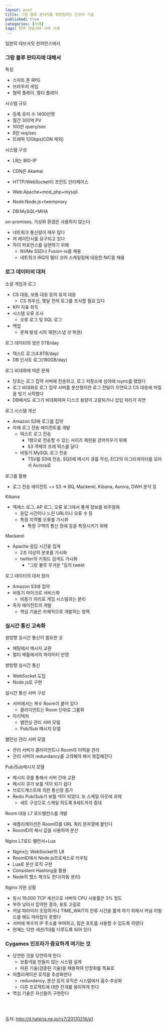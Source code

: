 ```yaml
---
layout: post
title: 그랑 블루 판타지를 뒷받침하는 인프라 기술
published: true
categories: [사례]
tags: 번역 게임서버 서버 사례
---
```

일본의 데브서밋 컨퍼런스에서  
  
### 그랑 블루 판타지에 대해서
특징
- 스마트 폰 RPG
- 브라우저 게임
- 협력 플레이, 멀티 플레이

시스템 규모
- 등록 유저 수 1400만명
- 월간 300억 PV
- 100만 query/sec
- 8만 req/sec
- 트래픽 12Gbps(CDN 제외)

시스템 구성
- LB는 BIG-IP
- CDN은 Akamai
- HTTP/WebSocket이 프런트 인터페이스

- Web:Apache+mod_php+mysqli
- Node:Node.js+twemproxy
- DB:MySQL+MHA

on-premises, 가상화 환경은 사용하지 않는다
- 네트워크 통신량이 매우 많다
- 저 레이턴시를 요구되고 있다
- 하이 퍼포먼스를 실현하기 위해
    - NVMe SSD나 Fusion-io를 채용
    - 네트워크 IRQ의 멀티 코어 스케일링에 대응한 NIC을 채용

### 로그 데이터의 대처
소셜 게임과 로그
- CS 대응, 보충 대응 등의 유저 대응
    - CS 최우선, 몇달 전의 로그를 조사할 필요 있다
- KPI 지표 취득
- 시스템 오류 조사
    - 오류 로그 및 SQL 로그
- 백업
    - 문제 발생 시의 재현(스냅 샷 복원)

로그 데이터의 양은 5TB/day
- 텍스트 로그(4.8TB/day)
- DB 인서트 로그(180GB/day)

로그 비대화에 따른 문제
- 당초는 로그 집약 서버에 전송하고, 로그 저장소에 심야에 rsync를 했었다
- 로그 비대화로 로그 집약 서버를 분산했지만 로그 전달이 지연되고 CS 대응에 차질을 빚기 시작했다
- DB에서도 로그가 비대화하여 디스크 용량이 고갈되거나 삽입 처리가 지연

로그 시스템 개선
- Amazon S3에 로그를 집약
- 자체 로그 전송 에이전트를 개발
    - 텍스트 로그 전송
        - 1행으로 전송할 수 있는 사이즈 제한을 걷어치우기 위해 
        - S3 객체의 프레 픽스를 달다
    - 비동기 MySQL 로그 전송
        - TSV를 S3에 전송, SQS에 메시지 큐를 작성, EC2의 아그리게이터를 모아서 Aurora로

로그를 활용
- 로그 전송 에이전트 => S3 => BQ, Mackerel, Kibana, Aurora, DWH 분석 등

Kibana
- 액세스 로그, AP 로그, 오류 로그에서 통계 정보를 비주얼화
    - 응답 시간이나 느린 URL이나 오류 수 등
    - 특정 지역별 오류를 가시화
        - 특정 구역의 통신 장애 등을 특정시키기 위해

Mackerel
- Apache 응답 시간을 집계
    - 2초 이상의 분포를 가시화
    - twitter의 키워드 검색도 가시화
        - "그랑 불루 무거운 "등의 tweet

로그 데이터의 대처 정리
- Amazon S3에 집약
- 비동기 마이크로 서비스화
    - 비동기 처리로 게임 시스템과는 분리
- 독자 에이전트의 개발
    - 핵심 기술은 자체적으로 개발하는 정책


### 실시간 통신 고속화
쌍방향 실시간 통신이 필요한 곳
- 채팅에서 메시지 교환
- 멀티 배틀에서의 파라미터 반영

쌍방향 실시간 통신
- WebSocket 도입
- Node.js로 구현

실시간 통신 서버 구성
- 서버에서는 복수 Room이 붙어 있다
    - 클라이언트는 Room 단위로 그룹화
- 아키텍처
    - 밸런싱 관리 서버 모델
    - Pub/Sub 메시지 모델

밸런싱 관리 서버 모델
- 관리 서버가 클라이언트나 Room의 이력을 관리
- 관리 서버의 redundancy를 고려해야 해서 복잡해진다

Pub/Sub메시지 모델
- 메시지 큐를 통해서 서버 간에 교환
- 메시지 큐가 보틀 넥이 되기 쉽다
- 브로드캐스트에 의한 통신량 증가
- Redis Pub/Sub가 보틀 넥이 되었다. 또 스케일 아웃에 과제
    - 세트 구성으로 스케일 하도록 8세트까지 증대

Room 대응 L7 로드밸런스를 개발
- 애플리케이션은 RoomID를 URL 쿼리 문자열에 붙인다
- RoomID의 해시 값을 사용하여 분산

Nginx L7로드 밸런서+Lua
- Nginx는 WebSocket의 LB
- RoomID에서 Node.js프로세스로 라우팅
- Lua로 분산 로직 구현
- Consistent Hashing을 활용
- Node의 헬스 체크도 한다(자동 분리)

Nginx 자원 상황
- 동시 19,000 TCP 세션으로 서버의 CPU 사용률은 3% 정도
- 부하 낮아서 집약한 결과, 포토 고갈로
- 커널 파라미터 조정하거나 TIME_WAIT의 잔류 시간을 짧게 하기 위해서 커널 리빌드를 해도 따라잡지 못했다
- 서버에 복수의 IP 주소를 부여하고, 많은 포토를 사용할 수 있도록 하였다
- 현재는 12만 세션/1대를 다루도록 되어 있다 


### Cygames 인프라가 중요하게 여기는 것
- 당연한 것을 당연하게 한다
    - 보틀넥을 만들지 않는 시스템 설계
    - 마른 기술(검증된 기술)을 채용하여 안정화를 목표로
- 어플리케이션 로직을 추상화한다
    - redundancy, 분산 등의 로직은 시스템에서 흡수·추상화
    - 다른 프로젝트에 대한 전개를 용이하게 한다
- 핵심 기술은 자신들이 구현한다
  
  
<br>
<br>  

출처: http://d.hatena.ne.jp/rx7/20170216/p1